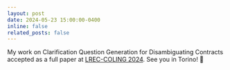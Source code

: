 ```yaml
---
layout: post
date: 2024-05-23 15:00:00-0400
inline: false
related_posts: false
---
```


My work on Clarification Question Generation for Disambiguating Contracts accepted as a full paper at <a href="https://lrec-coling-2024.org/">LREC-COLING 2024</a>. See you in Torino! 🎉
